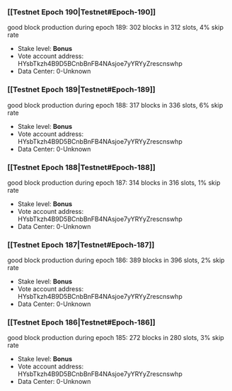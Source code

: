 ### [[Testnet Epoch 190|Testnet#Epoch-190]]
good block production during epoch 189: 302 blocks in 312 slots, 4% skip rate
* Stake level: **Bonus** 
* Vote account address: HYsbTkzh4B9D5BCnbBnFB4NAsjoe7yYRYyZrescnswhp
* Data Center: 0-Unknown
### [[Testnet Epoch 189|Testnet#Epoch-189]]
good block production during epoch 188: 317 blocks in 336 slots, 6% skip rate
* Stake level: **Bonus** 
* Vote account address: HYsbTkzh4B9D5BCnbBnFB4NAsjoe7yYRYyZrescnswhp
* Data Center: 0-Unknown
### [[Testnet Epoch 188|Testnet#Epoch-188]]
good block production during epoch 187: 314 blocks in 316 slots, 1% skip rate
* Stake level: **Bonus** 
* Vote account address: HYsbTkzh4B9D5BCnbBnFB4NAsjoe7yYRYyZrescnswhp
* Data Center: 0-Unknown
### [[Testnet Epoch 187|Testnet#Epoch-187]]
good block production during epoch 186: 389 blocks in 396 slots, 2% skip rate
* Stake level: **Bonus** 
* Vote account address: HYsbTkzh4B9D5BCnbBnFB4NAsjoe7yYRYyZrescnswhp
* Data Center: 0-Unknown
### [[Testnet Epoch 186|Testnet#Epoch-186]]
good block production during epoch 185: 272 blocks in 280 slots, 3% skip rate
* Stake level: **Bonus** 
* Vote account address: HYsbTkzh4B9D5BCnbBnFB4NAsjoe7yYRYyZrescnswhp
* Data Center: 0-Unknown